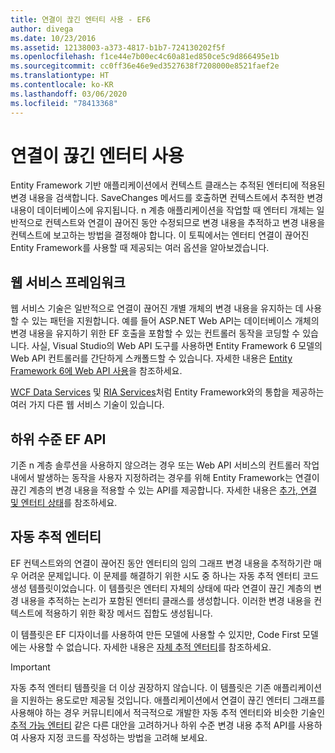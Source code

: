 ```yaml
---
title: 연결이 끊긴 엔터티 사용 - EF6
author: divega
ms.date: 10/23/2016
ms.assetid: 12138003-a373-4817-b1b7-724130202f5f
ms.openlocfilehash: f1ce44e7b00ec4c60a81ed850ce5c9d866495e1b
ms.sourcegitcommit: cc0ff36e46e9ed3527638f7208000e8521faef2e
ms.translationtype: HT
ms.contentlocale: ko-KR
ms.lasthandoff: 03/06/2020
ms.locfileid: "78413368"
---
```

# <a name="working-with-disconnected-entities"></a>연결이 끊긴 엔터티 사용
Entity Framework 기반 애플리케이션에서 컨텍스트 클래스는 추적된 엔터티에 적용된 변경 내용을 검색합니다. SaveChanges 메서드를 호출하면 컨텍스트에서 추적한 변경 내용이 데이터베이스에 유지됩니다. n 계층 애플리케이션을 작업할 때 엔터티 개체는 일반적으로 컨텍스트와 연결이 끊어진 동안 수정되므로 변경 내용을 추적하고 변경 내용을 컨텍스트에 보고하는 방법을 결정해야 합니다. 이 토픽에서는 엔터티 연결이 끊어진 Entity Framework를 사용할 때 제공되는 여러 옵션을 알아보겠습니다.   

## <a name="web-service-frameworks"></a>웹 서비스 프레임워크

웹 서비스 기술은 일반적으로 연결이 끊어진 개별 개체의 변경 내용을 유지하는 데 사용할 수 있는 패턴을 지원합니다. 예를 들어 ASP.NET Web API는 데이터베이스 개체의 변경 내용을 유지하기 위한 EF 호출을 포함할 수 있는 컨트롤러 동작을 코딩할 수 있습니다. 사실, Visual Studio의 Web API 도구를 사용하면 Entity Framework 6 모델의 Web API 컨트롤러를 간단하게 스캐폴드할 수 있습니다. 자세한 내용은 [Entity Framework 6에 Web API 사용](https://docs.microsoft.com/aspnet/web-api/overview/data/using-web-api-with-entity-framework/)을 참조하세요.   

[WCF Data Services](https://docs.microsoft.com/dotnet/framework/data/wcf/create-a-data-service-using-an-adonet-ef-data-wcf) 및 [RIA Services](https://docs.microsoft.com/previous-versions/dotnet/wcf-ria/ee707344(v=vs.91))처럼 Entity Framework와의 통합을 제공하는 여러 가지 다른 웹 서비스 기술이 있습니다.

## <a name="low-level-ef-apis"></a>하위 수준 EF API

기존 n 계층 솔루션을 사용하지 않으려는 경우 또는 Web API 서비스의 컨트롤러 작업 내에서 발생하는 동작을 사용자 지정하려는 경우를 위해 Entity Framework는 연결이 끊긴 계층의 변경 내용을 적용할 수 있는 API를 제공합니다. 자세한 내용은 [추가, 연결 및 엔터티 상태](~/ef6/saving/change-tracking/entity-state.md)를 참조하세요.  

## <a name="self-tracking-entities"></a>자동 추적 엔터티  

EF 컨텍스트와의 연결이 끊어진 동안 엔터티의 임의 그래프 변경 내용을 추적하기란 매우 어려운 문제입니다. 이 문제를 해결하기 위한 시도 중 하나는 자동 추적 엔터티 코드 생성 템플릿이었습니다. 이 템플릿은 엔터티 자체의 상태에 따라 연결이 끊긴 계층의 변경 내용을 추적하는 논리가 포함된 엔터티 클래스를 생성합니다. 이러한 변경 내용을 컨텍스트에 적용하기 위한 확장 메서드 집합도 생성됩니다.

이 템플릿은 EF 디자이너를 사용하여 만든 모델에 사용할 수 있지만, Code First 모델에는 사용할 수 없습니다. 자세한 내용은 [자체 추적 엔터티](self-tracking-entities/index.md)를 참조하세요.  

> [!IMPORTANT]
> 자동 추적 엔터티 템플릿을 더 이상 권장하지 않습니다. 이 템플릿은 기존 애플리케이션을 지원하는 용도로만 제공될 것입니다. 애플리케이션에서 연결이 끊긴 엔터티 그래프를 사용해야 하는 경우 커뮤니티에서 적극적으로 개발한 자동 추적 엔터티와 비슷한 기술인 [추적 가능 엔터티](https://trackableentities.github.io/) 같은 다른 대안을 고려하거나 하위 수준 변경 내용 추적 API를 사용하여 사용자 지정 코드를 작성하는 방법을 고려해 보세요.
